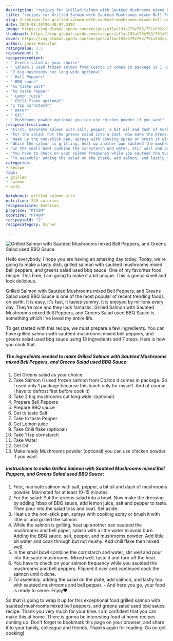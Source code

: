 ```yaml
---
description: "recipes for Grilled Salmon with Sautéed Mushrooms mixed Bell Peppers, and Greens Salad used BBQ Sauce | how to make homemade Grilled Salmon with Sautéed Mushrooms mixed Bell Peppers, and Greens Salad used BBQ Sauce"
title: "recipes for Grilled Salmon with Sautéed Mushrooms mixed Bell Peppers, and Greens Salad used BBQ Sauce | how to make homemade Grilled Salmon with Sautéed Mushrooms mixed Bell Peppers, and Greens Salad used BBQ Sauce"
slug: 2-recipes-for-grilled-salmon-with-sauteed-mushrooms-mixed-bell-peppers-and-greens-salad-used-bbq-sauce-how-to-make-homemade-grilled-salmon-with-sauteed-mushrooms-mixed-bell-peppers-and-greens-salad-used-bbq-sauce
date: 2020-08-26T00:48:07.539Z
image: https://img-global.cpcdn.com/recipes/af1ac193a179e763/751x532cq70/grilled-salmon-with-sauteed-mushrooms-mixed-bell-peppers-and-greens-salad-used-bbq-sauce-recipe-main-photo.jpg
thumbnail: https://img-global.cpcdn.com/recipes/af1ac193a179e763/751x532cq70/grilled-salmon-with-sauteed-mushrooms-mixed-bell-peppers-and-greens-salad-used-bbq-sauce-recipe-main-photo.jpg
cover: https://img-global.cpcdn.com/recipes/af1ac193a179e763/751x532cq70/grilled-salmon-with-sauteed-mushrooms-mixed-bell-peppers-and-greens-salad-used-bbq-sauce-recipe-main-photo.jpg
author: Janie Hamilton
ratingvalue: 3.5
reviewcount: 8
recipeingredient:
- " Greens salad as your choice"
- " Salmon I used frozen salmon from Costco it comes in package So I used only 1 package because this lunch only for myself And of course I have to defrost first before cook it"
- "2 big mushrooms cut long wide optional"
- " Bell Peppers"
- " BBQ sauce"
- "to taste Salt"
- "to taste Pepper"
- " Lemon juice"
- " Chili flake optional"
- "1 tsp cornstarch"
- " Water"
- " Oil"
- " Mushrooms powder optional you can use chicken powder if you want"
recipeinstructions:
- "First, marinate salmon with salt, pepper, a bit oil and dash of mushrooms powder. Marinated for at least 10-15 minutes."
- "For the salad: Put the greens salad into a bowl. Now make the dressing by adding 1tbsp of BBQ sauce, add lemon juice, salt and pepper to taste. Then pour into the salad toss and coat. Set aside."
- "Heat up the non-stick pan, sprays with cooking spray or brush it with little oil and grilled the salmon."
- "While the salmon is grilling, heat up another pan sauteed the mushrooms and bell paper, splash with a little water to avoid burn. Adding the BBQ sauce, salt, pepper, and mushrooms powder. Add little bit water and cook through but not mushy. Add chili flake then mixed well."
- "In the small bowl combine the cornstarch and water, stir well and pour into the sauté mushrooms. Mixed well, taste it and turn off the heat."
- "You have to check on your salmon frequency while you sautéed the mushrooms and bell peppers. Flipped it over and continued cook the salmon until it done."
- "To assembly: adding the salad on the plate, add salmon, and lastly top with sautéed mushrooms and bell pepper.  And here you go, your food is ready to serve. Enjoy❤️"
categories:
- Recipe
tags:
- grilled
- salmon
- with

katakunci: grilled salmon with 
nutrition: 249 calories
recipecuisine: American
preptime: "PT23M"
cooktime: "PT40M"
recipeyield: "2"
recipecategory: Dinner

---
```



![Grilled Salmon with Sautéed Mushrooms mixed Bell Peppers, and Greens Salad used BBQ Sauce](https://img-global.cpcdn.com/recipes/af1ac193a179e763/751x532cq70/grilled-salmon-with-sauteed-mushrooms-mixed-bell-peppers-and-greens-salad-used-bbq-sauce-recipe-main-photo.jpg)

Hello everybody, I hope you are having an amazing day today. Today, we're going to make a tasty dish, grilled salmon with sautéed mushrooms mixed bell peppers, and greens salad used bbq sauce. One of my favorites food recipe. This time, I am going to make it a bit unique. This is gonna smell and look delicious.



Grilled Salmon with Sautéed Mushrooms mixed Bell Peppers, and Greens Salad used BBQ Sauce is one of the most popular of recent trending foods on earth. It is easy, it's fast, it tastes yummy. It is enjoyed by millions every day. They're nice and they look fantastic. Grilled Salmon with Sautéed Mushrooms mixed Bell Peppers, and Greens Salad used BBQ Sauce is something which I've loved my entire life.


To get started with this recipe, we must prepare a few ingredients. You can have grilled salmon with sautéed mushrooms mixed bell peppers, and greens salad used bbq sauce using 13 ingredients and 7 steps. Here is how you cook that.

<!--inarticleads1-->

##### The ingredients needed to make Grilled Salmon with Sautéed Mushrooms mixed Bell Peppers, and Greens Salad used BBQ Sauce:

1. Get  Greens salad as your choice
1. Take  Salmon (I used frozen salmon from Costco it comes in package. So I used only 1 package because this lunch only for myself. And of course I have to defrost first before cook it)
1. Take 2 big mushrooms cut long wide. (optional)
1. Prepare  Bell Peppers
1. Prepare  BBQ sauce
1. Get to taste Salt
1. Take to taste Pepper
1. Get  Lemon juice
1. Take  Chili flake (optional)
1. Take 1 tsp cornstarch
1. Take  Water
1. Get  Oil
1. Make ready  Mushrooms powder (optional) you can use chicken powder if you want




<!--inarticleads2-->

##### Instructions to make Grilled Salmon with Sautéed Mushrooms mixed Bell Peppers, and Greens Salad used BBQ Sauce:

1. First, marinate salmon with salt, pepper, a bit oil and dash of mushrooms powder. Marinated for at least 10-15 minutes.
1. For the salad: Put the greens salad into a bowl. Now make the dressing by adding 1tbsp of BBQ sauce, add lemon juice, salt and pepper to taste. Then pour into the salad toss and coat. Set aside.
1. Heat up the non-stick pan, sprays with cooking spray or brush it with little oil and grilled the salmon.
1. While the salmon is grilling, heat up another pan sauteed the mushrooms and bell paper, splash with a little water to avoid burn. Adding the BBQ sauce, salt, pepper, and mushrooms powder. Add little bit water and cook through but not mushy. Add chili flake then mixed well.
1. In the small bowl combine the cornstarch and water, stir well and pour into the sauté mushrooms. Mixed well, taste it and turn off the heat.
1. You have to check on your salmon frequency while you sautéed the mushrooms and bell peppers. Flipped it over and continued cook the salmon until it done.
1. To assembly: adding the salad on the plate, add salmon, and lastly top with sautéed mushrooms and bell pepper.  - And here you go, your food is ready to serve. Enjoy❤️




So that is going to wrap it up for this exceptional food grilled salmon with sautéed mushrooms mixed bell peppers, and greens salad used bbq sauce recipe. Thank you very much for your time. I am confident that you can make this at home. There is gonna be interesting food at home recipes coming up. Don't forget to bookmark this page on your browser, and share it to your family, colleague and friends. Thanks again for reading. Go on get cooking!
